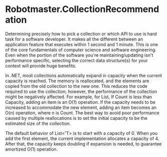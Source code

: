 # Robotmaster.CollectionRecommendation

Determining precisely how to pick a collection or which API to use is hard task for a software developer. It makes all the different between an application feature that executes within 1 second and 1 minute. This is one of the core fundamentals of computer science and software engineering. Even when the portion of the software you're maintaining/updating isn't performance specific, selecting the correct data structure(s) for your context will provide huge benefits.

In .NET, most collections automatically expand in capacity when the current capacity is reached. The memory is reallocated, and the elements are copied from the old collection to the new one. This reduces the code required to use the collection; however, the performance of the collection might be negatively affected. For example, for List<T>, If Count is less than Capacity, adding an item is an O(1) operation. If the capacity needs to be increased to accommodate the new element, adding an item becomes an O(n) operation, where n is Count. The best way to avoid poor performance caused by multiple reallocations is to set the initial capacity to be the estimated size of the collection.

The default behavior of List<'T> is to start with a capacity of 0. When you add the first element, the current implementation allocates a capacity of 4. After that, the capacity keeps doubling if expansion is needed, to guarantee amortized O(1) operation. 

